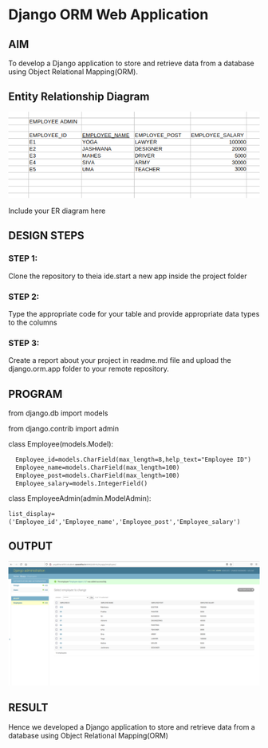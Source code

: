 # Django ORM Web Application

## AIM
To develop a Django application to store and retrieve data from a database using Object Relational Mapping(ORM).

## Entity Relationship Diagram
![](relationshipdiagram.png)

Include your ER diagram here

## DESIGN STEPS

### STEP 1:
Clone the repository to theia ide.start a new app inside the project folder

### STEP 2:
Type the appropriate code for your table and provide appropriate data types to the columns

### STEP 3:
Create a report about your project in readme.md file and upload the django.orm.app folder to your remote repository.

## PROGRAM
from django.db import models

from django.contrib import admin

class Employee(models.Model):

      Employee_id=models.CharField(max_length=8,help_text="Employee ID")
      Employee_name=models.CharField(max_length=100)
      Employee_post=models.CharField(max_length=100)
      Employee_salary=models.IntegerField()
      

class EmployeeAdmin(admin.ModelAdmin):

    list_display=('Employee_id','Employee_name','Employee_post','Employee_salary')


## OUTPUT
![](ormproject.png)


## RESULT
Hence we developed a Django application to store and retrieve data from a database using Object Relational Mapping(ORM)